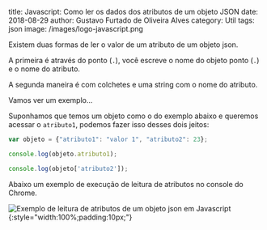 title: Javascript: Como ler os dados dos atributos de um objeto JSON
date: 2018-08-29
author: Gustavo Furtado de Oliveira Alves
category: Util
tags: json
image: /images/logo-javascript.png

Existem duas formas de ler o valor de um atributo de um objeto json.

A primeira é através do ponto (`.`), você escreve o nome do objeto ponto (`.`) e o nome do atributo.

A segunda maneira é com colchetes e uma string com o nome do atributo.

Vamos ver um exemplo...

Suponhamos que temos um objeto como o do exemplo abaixo e queremos acessar o `atributo1`,
podemos fazer isso desses dois jeitos:

```javascript
var objeto = {"atributo1": "valor 1", "atributo2": 23};

console.log(objeto.atributo1);

console.log(objeto['atributo2']);
```

Abaixo um exemplo de execução de leitura de atributos no console do Chrome.

![Exemplo de leitura de atributos de um objeto json em Javascript](/images/leitura-de-atributos-de-um-json.gif){:style="width:100%;padding:10px;"}
